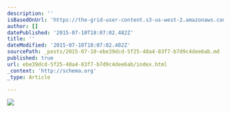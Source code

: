 ```yaml
---
description: ''
isBasedOnUrl: 'https://the-grid-user-content.s3-us-west-2.amazonaws.com/27d5ad38-50e7-4db0-a572-71d1afbaf44c.jpg'
author: []
datePublished: '2015-07-10T18:07:02.482Z'
title: ''
dateModified: '2015-07-10T18:07:02.482Z'
sourcePath: _posts/2015-07-10-ebe39dcd-5f25-48a4-83f7-b7d9c4dee6ab.md
published: true
url: ebe39dcd-5f25-48a4-83f7-b7d9c4dee6ab/index.html
_context: 'http://schema.org'
_type: Article

---
```

![](https://the-grid-user-content.s3-us-west-2.amazonaws.com/27d5ad38-50e7-4db0-a572-71d1afbaf44c.jpg)